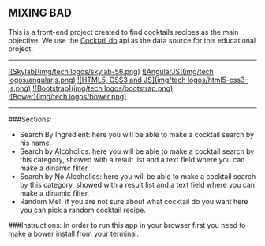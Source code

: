 ## MIXING BAD

This is a front-end project created to find cocktails recipes as the main objective.
We use the [Cocktail db](http://www.thecocktaildb.com) api as the data source for this educational project.

---

[![Skylab](img/tech logos/skylab-56.png)](http://www.skylabcoders.com/)
 [![AngularJS](img/tech logos/angularjs.png)](https://angularjs.org/)
 [![HTML5, CSS3 and JS](img/tech logos/html5-css3-js.png)](https://www.w3.org/)
 [![Bootstrap](img/tech logos/bootstrap.png)](http://getbootstrap.com/)  
 [![Bower](img/tech logos/bower.png)](https://bower.io//)

---

###Sections:
- Search By Ingredient: here you will be able to make a cocktail search by his name.
- Search by Alcoholics: here you will be able to make a cocktail search by this category, showed with a result list and a text field where you can make a dinamic filter.
- Search by No Alcoholics: here you will be able to make a cocktail search by this category, showed with a result list and a text field where you can make a dinamic filter.
- Random Me!: if you are not sure about what cocktail do you want here you can pick a random cocktail recipe.

###Instructions:
In order to run this app in your browser first you need to make a bower install from your terminal.